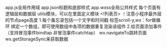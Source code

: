 app.js全局作用域
app.json标题和底部样式
app.wxss全局公共样式
每个页面有逻辑层和数据层
utils模块，可以在里面定义模块
<!列表页>
！注意小程序最外层的节点page高度
1.每个备忘录包括一个文字和时间戳
标签scroll-y,wx：for做循环
绑定一个数组，即可使用数组中各项的数据重复渲染该组件
2.给页面添加事件（支持冒泡事件bindtap   非冒泡事件catchtap）
wx.navigateTo跳转页面
wx.getStorageSync来获取数据

     










